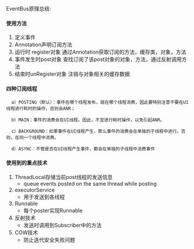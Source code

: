 EventBus原理总结:
#### 使用方法
1. 定义事件
2. Annotation声明订阅方法
3. 运行时 register对象
   通过Annotation获取订阅的方法，缓存类，对象，方法
4. 事件发生时post对象
   查找订阅了该post对象的对象，方法，通过反射调用方法
5. 结束时unRegister对象
   注销与对象相关的缓存数据

#### 四种订阅线程
      
      a）POSTING（默认）：事件在哪个线程发布，就在哪个线程消费，因此要特别注意不要在UI线程进行耗时的操作，否则会ANR；

      b）MAIN：事件的消费会在UI线程。因此，不宜进行耗时操作，以免引起ANR。

      c）BACKGROUND：如果事件在UI线程产生，那么事件的消费会在单独的子线程中进行。否则，在同一个线程中消费。

      d）ASYNC：不管是否在UI线程产生事件，都会在单独的子线程中消费事件

#### 使用到的重点技术
1. ThreadLocal存储当前post线程的发送信息
   * queue events posted on the same thread while posting
2. executorService
    * 用于发送到各线程
3. Runnable
   * 每个poster实现Runnable
4. 反射技术
   * 发送时调用到Subscriber中的方法 
5. COW技术
   * 防止迭代安全失败问题 
